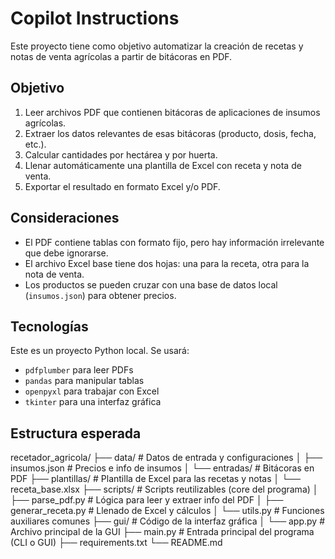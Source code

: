 # Copilot Instructions

Este proyecto tiene como objetivo automatizar la creación de recetas y notas de venta agrícolas a partir de bitácoras en PDF.

## Objetivo

1. Leer archivos PDF que contienen bitácoras de aplicaciones de insumos agrícolas.
2. Extraer los datos relevantes de esas bitácoras (producto, dosis, fecha, etc.).
3. Calcular cantidades por hectárea y por huerta.
4. Llenar automáticamente una plantilla de Excel con receta y nota de venta.
5. Exportar el resultado en formato Excel y/o PDF.

## Consideraciones

- El PDF contiene tablas con formato fijo, pero hay información irrelevante que debe ignorarse.
- El archivo Excel base tiene dos hojas: una para la receta, otra para la nota de venta.
- Los productos se pueden cruzar con una base de datos local (`insumos.json`) para obtener precios.

## Tecnologías

Este es un proyecto Python local. Se usará:

- `pdfplumber` para leer PDFs
- `pandas` para manipular tablas
- `openpyxl` para trabajar con Excel
- `tkinter` para una interfaz gráfica

## Estructura esperada

recetador_agricola/
├── data/ # Datos de entrada y configuraciones
│ ├── insumos.json # Precios e info de insumos
│ └── entradas/ # Bitácoras en PDF
├── plantillas/ # Plantilla de Excel para las recetas y notas
│ └── receta_base.xlsx
├── scripts/ # Scripts reutilizables (core del programa)
│ ├── parse_pdf.py # Lógica para leer y extraer info del PDF
│ ├── generar_receta.py # Llenado de Excel y cálculos
│ └── utils.py # Funciones auxiliares comunes
├── gui/ # Código de la interfaz gráfica
│ └── app.py # Archivo principal de la GUI
├── main.py # Entrada principal del programa (CLI o GUI)
├── requirements.txt
└── README.md
